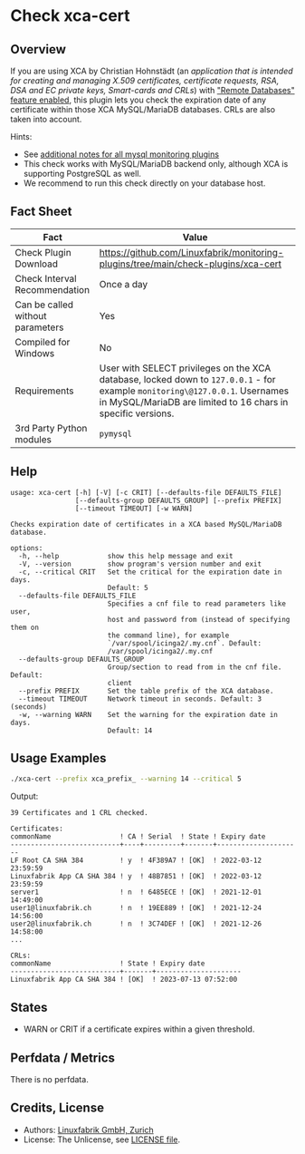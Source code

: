 # Check xca-cert

## Overview

If you are using XCA by Christian Hohnstädt (an *application that is intended for creating and managing X.509 certificates, certificate requests, RSA, DSA and EC private keys, Smart-cards and CRLs*) with ["Remote Databases" feature enabled](https://hohnstaedt.de/xca/index.php/documentation/remote-databases), this plugin lets you check the expiration date of any certificate within those XCA MySQL/MariaDB databases. CRLs are also taken into account.

Hints:

* See [additional notes for all mysql monitoring plugins](https://github.com/Linuxfabrik/monitoring-plugins/blob/main/PLUGINS-MYSQL.md)
* This check works with MySQL/MariaDB backend only, although XCA is supporting PostgreSQL as well.
* We recommend to run this check directly on your database host.


## Fact Sheet

| Fact | Value |
|----|----|
| Check Plugin Download                 | <https://github.com/Linuxfabrik/monitoring-plugins/tree/main/check-plugins/xca-cert> |
| Check Interval Recommendation         | Once a day |
| Can be called without parameters      | Yes |
| Compiled for Windows                  | No |
| Requirements                          | User with SELECT privileges on the XCA database, locked down to `127.0.0.1` - for example `monitoring\@127.0.0.1`. Usernames in MySQL/MariaDB are limited to 16 chars in specific versions. |
| 3rd Party Python modules              | `pymysql` |


## Help

```text
usage: xca-cert [-h] [-V] [-c CRIT] [--defaults-file DEFAULTS_FILE]
                [--defaults-group DEFAULTS_GROUP] [--prefix PREFIX]
                [--timeout TIMEOUT] [-w WARN]

Checks expiration date of certificates in a XCA based MySQL/MariaDB database.

options:
  -h, --help            show this help message and exit
  -V, --version         show program's version number and exit
  -c, --critical CRIT   Set the critical for the expiration date in days.
                        Default: 5
  --defaults-file DEFAULTS_FILE
                        Specifies a cnf file to read parameters like user,
                        host and password from (instead of specifying them on
                        the command line), for example
                        `/var/spool/icinga2/.my.cnf`. Default:
                        /var/spool/icinga2/.my.cnf
  --defaults-group DEFAULTS_GROUP
                        Group/section to read from in the cnf file. Default:
                        client
  --prefix PREFIX       Set the table prefix of the XCA database.
  --timeout TIMEOUT     Network timeout in seconds. Default: 3 (seconds)
  -w, --warning WARN    Set the warning for the expiration date in days.
                        Default: 14
```


## Usage Examples

```bash
./xca-cert --prefix xca_prefix_ --warning 14 --critical 5
```

Output:

```text
39 Certificates and 1 CRL checked.

Certificates:
commonName                 ! CA ! Serial  ! State ! Expiry date
---------------------------+----+---------+-------+---------------------
LF Root CA SHA 384         ! y  ! 4F389A7 ! [OK]  ! 2022-03-12 23:59:59
Linuxfabrik App CA SHA 384 ! y  ! 48B7851 ! [OK]  ! 2022-03-12 23:59:59
server1                    ! n  ! 6485ECE ! [OK]  ! 2021-12-01 14:49:00
user1@linuxfabrik.ch       ! n  ! 19EE889 ! [OK]  ! 2021-12-24 14:56:00
user2@linuxfabrik.ch       ! n  ! 3C74DEF ! [OK]  ! 2021-12-26 14:58:00
...

CRLs:
commonName                 ! State ! Expiry date
---------------------------+-------+---------------------
Linuxfabrik App CA SHA 384 ! [OK]  ! 2023-07-13 07:52:00
```


## States

* WARN or CRIT if a certificate expires within a given threshold.


## Perfdata / Metrics

There is no perfdata.


## Credits, License

* Authors: [Linuxfabrik GmbH, Zurich](https://www.linuxfabrik.ch)
* License: The Unlicense, see [LICENSE file](https://unlicense.org/).
